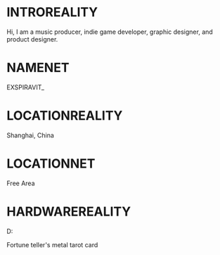 # INTROREALITY
Hi, I am a music producer, indie game developer, graphic designer, and product designer.

# NAMENET
EXSPIRAVIT_

# LOCATIONREALITY
Shanghai, China

# LOCATIONNET
Free Area

# HARDWAREREALITY

D:

Fortune teller's metal tarot card
